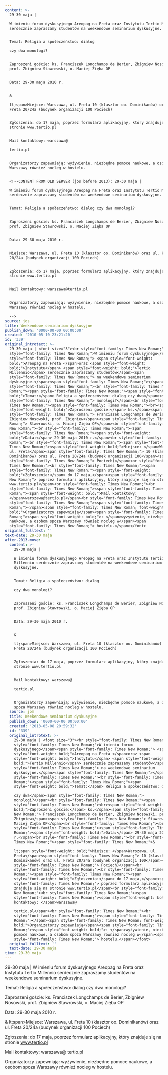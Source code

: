```yaml
---
content: >-
  29-30 maja | 

  W imieniu forum dyskusyjnego Areopag na Freta oraz Instytutu Tertio Millennio
  serdecznie zapraszamy studentów na weekendowe seminarium dyskusyjne.


  Temat: Religia a społeczeństwo: dialog 

  czy dwa monologi?


  Zaproszeni goście: ks. Franciszek Longchamps de Berier, Zbigniew Nosowski,
  prof. Zbigniew Stawrowski, o. Maciej Zięba OP


  Data: 29-30 maja 2010 r.


  &

  lt;span>Miejsce: Warszawa, ul. Freta 10 (klasztor oo. Dominikanów) oraz ul.
  Freta 20/24a (budynek organizacji 100 Pociech)


  Zgłoszenia: do 17 maja, poprzez formularz aplikacyjny, który znajduje się na
  stronie www.tertio.pl


  Mail kontaktowy: warszawa@

  tertio.pl


  Organizatorzy zapewniają: wyżywienie, niezbędne pomoce naukowe, a osobom spoza
  Warszawy również nocleg w hostelu.


  <!--CONTENT FROM OLD SERVER (jos before 2013): 29-30 maja | 

  W imieniu forum dyskusyjnego Areopag na Freta oraz Instytutu Tertio Millennio
  serdecznie zapraszamy studentów na weekendowe seminarium dyskusyjne.


  Temat: Religia a społeczeństwo: dialog czy dwa monologi?


  Zaproszeni goście: ks. Franciszek Longchamps de Berier, Zbigniew Nosowski,
  prof. Zbigniew Stawrowski, o. Maciej Zięba OP


  Data: 29-30 maja 2010 r.


  Miejsce: Warszawa, ul. Freta 10 (klasztor oo. Dominikanów) oraz ul. Freta
  20/24a (budynek organizacji 100 Pociech)


  Zgłoszenia: do 17 maja, poprzez formularz aplikacyjny, który znajduje się na
  stronie www.tertio.pl


  Mail kontaktowy: warszawa@tertio.pl


  Organizatorzy zapewniają: wyżywienie, niezbędne pomoce naukowe, a osobom spoza
  Warszawy również nocleg w hostelu.         

  -->
source: jos
title: Weekendowe seminarium dyskusyjne
publish_down: '0000-00-00 00:00:00'
created: '2010-05-10 23:21:20'
id: '339'
original_introtext: >-
  29-30 maja | <font size="3"><br style="font-family: Times New Roman;"><span
  style="font-family: Times New Roman;">W imieniu forum dyskusyjnego</span><span
  style="font-family: Times New Roman;"> <span style="font-weight:
  bold;">Areopag na Freta </span>oraz <span style="font-weight:
  bold;">Instytutu</span> <span style="font-weight: bold;">Tertio
  Millennio</span> serdecznie zapraszamy studentów</span><span
  style="font-family: Times New Roman;"> na weekendowe seminarium
  dyskusyjne.</span><span style="font-family: Times New Roman;"></span><br
  style="font-family: Times New Roman;"><br style="font-family: Times New
  Roman;"><span style="font-family: Times New Roman;"><span style="font-weight:
  bold;">Temat:</span> Religia a społeczeństwo: dialog czy dwa</span><span
  style="font-family: Times New Roman;"> monologi?</span><br style="font-family:
  Times New Roman;"><span style="font-family: Times New Roman;"><br><span
  style="font-weight: bold;">Zaproszeni goście:</span> ks.</span><span
  style="font-family: Times New Roman;"> Franciszek Longchamps de Berier,
  Zbigniew Nosowski, prof. Zbigniew</span><span style="font-family: Times New
  Roman;"> Stawrowski, o. Maciej Zięba OP</span><br style="font-family: Times
  New Roman;"><br style="font-family: Times New Roman;"><span
  style="font-family: Times New Roman;"><span style="font-weight:
  bold;">Data:</span> 29-30 maja 2010 r.</span><br style="font-family: Times New
  Roman;"><br style="font-family: Times New Roman;"><span style="font-family:
  Times New Roman;"><span style="font-weight: bold;">Miejsce: </span>Warszawa,
  ul. Freta</span><span style="font-family: Times New Roman;"> 10 (klasztor oo.
  Dominikanów) oraz ul. Freta 20/24a (budynek organizacji 100</span><span
  style="font-family: Times New Roman;"> Pociech)</span><br style="font-family:
  Times New Roman;"><br style="font-family: Times New Roman;"><span
  style="font-family: Times New Roman;"><span style="font-weight:
  bold;">Zgłoszenia:</span> do 17 maja,</span><span style="font-family: Times
  New Roman;"> poprzez formularz aplikacyjny, który znajduje się na stronie
  www.tertio.pl</span><br style="font-family: Times New Roman;"><br
  style="font-family: Times New Roman;"><span style="font-family: Times New
  Roman;"><span style="font-weight: bold;">Mail kontaktowy:
  </span>warszawa@tertio.pl</span><br style="font-family: Times New Roman;"><br
  style="font-family: Times New Roman;"><span style="font-family: Times New
  Roman;"></span><span style="font-family: Times New Roman; font-weight:
  bold;">Organizatorzy zapewniają</span><span style="font-family: Times New
  Roman;"><span style="font-weight: bold;">: </span>wyżywienie, niezbędne pomoce
  naukowe, a osobom spoza Warszawy również nocleg w</span><span
  style="font-family: Times New Roman;"> hostelu.</span></font>         
original_fulltext: ''
text-date: 29-30 maja
after-2013-move:
  content: >-
    29-30 maja | 

    W imieniu forum dyskusyjnego Areopag na Freta oraz Instytutu Tertio
    Millennio serdecznie zapraszamy studentów na weekendowe seminarium
    dyskusyjne.


    Temat: Religia a społeczeństwo: dialog 

    czy dwa monologi?


    Zaproszeni goście: ks. Franciszek Longchamps de Berier, Zbigniew Nosowski,
    prof. Zbigniew Stawrowski, o. Maciej Zięba OP


    Data: 29-30 maja 2010 r.


    &

    lt;span>Miejsce: Warszawa, ul. Freta 10 (klasztor oo. Dominikanów) oraz ul.
    Freta 20/24a (budynek organizacji 100 Pociech)


    Zgłoszenia: do 17 maja, poprzez formularz aplikacyjny, który znajduje się na
    stronie www.tertio.pl


    Mail kontaktowy: warszawa@

    tertio.pl


    Organizatorzy zapewniają: wyżywienie, niezbędne pomoce naukowe, a osobom
    spoza Warszawy również nocleg w hostelu.
  source: jom
  title: Weekendowe seminarium dyskusyjne
  publish_down: '0000-00-00 00:00:00'
  created: '2013-05-08 20:59:32'
  id: '339'
  original_introtext: >-
    29-30 maja | <font size="3"><br style="font-family: Times New Roman;"><span
    style="font-family: Times New Roman;">W imieniu forum
    dyskusyjnego</span><span style="font-family: Times New Roman;"> <span
    style="font-weight: bold;">Areopag na Freta </span>oraz <span
    style="font-weight: bold;">Instytutu</span> <span style="font-weight:
    bold;">Tertio Millennio</span> serdecznie zapraszamy studentów</span><span
    style="font-family: Times New Roman;"> na weekendowe seminarium
    dyskusyjne.</span><span style="font-family: Times New Roman;"></span><br
    style="font-family: Times New Roman;"><br style="font-family: Times New
    Roman;"><span style="font-family: Times New Roman;"><span
    style="font-weight: bold;">Temat:</span> Religia a społeczeństwo: dialog 

    czy dwa</span><span style="font-family: Times New Roman;">
    monologi?</span><br style="font-family: Times New Roman;"><span
    style="font-family: Times New Roman;"><br><span style="font-weight:
    bold;">Zaproszeni goście:</span> ks.</span><span style="font-family: Times
    New Roman;"> Franciszek Longchamps de Berier, Zbigniew Nosowski, prof.
    Zbigniew</span><span style="font-family: Times New Roman;"> Stawrowski, o.
    Maciej Zięba OP</span><br style="font-family: Times New Roman;"><br
    style="font-family: Times New Roman;"><span style="font-family: Times New
    Roman;"><span style="font-weight: bold;">Data:</span> 29-30 maja 2010
    r.</span><br style="font-family: Times New Roman;"><br style="font-family:
    Times New Roman;"><span style="font-family: Times New Roman;">&

    lt;span style="font-weight: bold;">Miejsce: </span>Warszawa, ul.
    Freta</span><span style="font-family: Times New Roman;"> 10 (klasztor oo.
    Dominikanów) oraz ul. Freta 20/24a (budynek organizacji 100</span><span
    style="font-family: Times New Roman;"> Pociech)</span><br
    style="font-family: Times New Roman;"><br style="font-family: Times New
    Roman;"><span style="font-family: Times New Roman;"><span
    style="font-weight: bold;">Zgłoszenia:</span> do 17 maja,</span><span
    style="font-family: Times New Roman;"> poprzez formularz aplikacyjny, który
    znajduje się na stronie www.tertio.pl</span><br style="font-family: Times
    New Roman;"><br style="font-family: Times New Roman;"><span
    style="font-family: Times New Roman;"><span style="font-weight: bold;">Mail
    kontaktowy: </span>warszawa@

    tertio.pl</span><br style="font-family: Times New Roman;"><br
    style="font-family: Times New Roman;"><span style="font-family: Times New
    Roman;"></span><span style="font-family: Times New Roman; font-weight:
    bold;">Organizatorzy zapewniają</span><span style="font-family: Times New
    Roman;"><span style="font-weight: bold;">: </span>wyżywienie, niezbędne
    pomoce naukowe, a osobom spoza Warszawy również nocleg w</span><span
    style="font-family: Times New Roman;"> hostelu.</span></font>
  original_fulltext: ''
  text-date: 29-30 maja
time: 29-30 maja
---
```

29-30 maja | 
W imieniu forum dyskusyjnego Areopag na Freta oraz Instytutu Tertio Millennio serdecznie zapraszamy studentów na weekendowe seminarium dyskusyjne.

Temat: Religia a społeczeństwo: dialog 
czy dwa monologi?

Zaproszeni goście: ks. Franciszek Longchamps de Berier, Zbigniew Nosowski, prof. Zbigniew Stawrowski, o. Maciej Zięba OP

Data: 29-30 maja 2010 r.

&
lt;span>Miejsce: Warszawa, ul. Freta 10 (klasztor oo. Dominikanów) oraz ul. Freta 20/24a (budynek organizacji 100 Pociech)

Zgłoszenia: do 17 maja, poprzez formularz aplikacyjny, który znajduje się na stronie www.tertio.pl

Mail kontaktowy: warszawa@
tertio.pl

Organizatorzy zapewniają: wyżywienie, niezbędne pomoce naukowe, a osobom spoza Warszawy również nocleg w hostelu.

<!--CONTENT FROM OLD SERVER (jos before 2013): 29-30 maja | 
W imieniu forum dyskusyjnego Areopag na Freta oraz Instytutu Tertio Millennio serdecznie zapraszamy studentów na weekendowe seminarium dyskusyjne.

Temat: Religia a społeczeństwo: dialog czy dwa monologi?

Zaproszeni goście: ks. Franciszek Longchamps de Berier, Zbigniew Nosowski, prof. Zbigniew Stawrowski, o. Maciej Zięba OP

Data: 29-30 maja 2010 r.

Miejsce: Warszawa, ul. Freta 10 (klasztor oo. Dominikanów) oraz ul. Freta 20/24a (budynek organizacji 100 Pociech)

Zgłoszenia: do 17 maja, poprzez formularz aplikacyjny, który znajduje się na stronie www.tertio.pl

Mail kontaktowy: warszawa@tertio.pl

Organizatorzy zapewniają: wyżywienie, niezbędne pomoce naukowe, a osobom spoza Warszawy również nocleg w hostelu.         
-->

<!--{{json:{"created_date":"2010-05-10 23:21:20","publish_down":"0000-00-00 00:00:00","id":"339"}}}-->